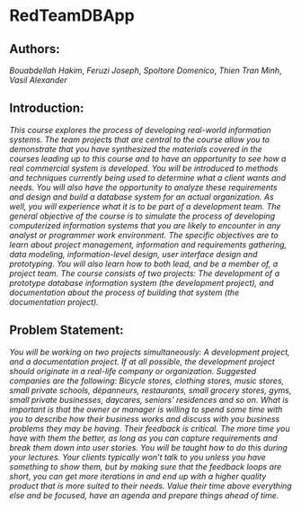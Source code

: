 # RedTeamDBApp

## Authors:
*Bouabdellah Hakim*, *Feruzi Joseph*, *Spoltore Domenico*, *Thien Tran Minh*, *Vasil Alexander*

## Introduction:
*This course explores the process of developing real-world information systems. The team projects that are central to the course allow you to demonstrate that you have synthesized the materials covered in the courses leading up to this course and to have an opportunity to see how a real commercial system is developed. You will be introduced to methods and techniques currently being used to determine what a client wants and needs. You will also have the opportunity to analyze these requirements and design and build a database system for an actual organization. As well, you will experience what it is to be part of a development team. The general objective of the course is to simulate the process of developing computerized information systems that you are likely to encounter in any analyst or programmer work environment. The specific objectives are to learn about project management, information and requirements gathering, data modeling, information-level design, user interface design and prototyping. You will also learn how to both lead, and be a member of, a project team. The course consists of two projects: The development of a prototype database information system (the development project), and documentation about the process of building that system (the documentation project).*

## Problem Statement:
*You will be working on two projects simultaneously: A development project, and a documentation project.
If at all possible, the development project should originate in a real-life company or organization. Suggested companies are the following: Bicycle stores, clothing stores, music stores, small private schools, dépanneurs, restaurants, small grocery stores, gyms, small private businesses, daycares, seniors’ residences and so on.
What is important is that the owner or manager is willing to spend some time with you to describe how their business works and discuss with you business problems they may be having. Their feedback is critical. The more time you have with them the better, as long as you can capture requirements and break them down into user stories. You will be taught how to do this during your lectures. Your clients typically won’t talk to you unless you have something to show them, but by making sure that the feedback loops are short, you can get more iterations in and end up with a higher quality product that is more suited to their needs. Value their time above everything else and be focused, have an agenda and prepare things ahead of time.*
